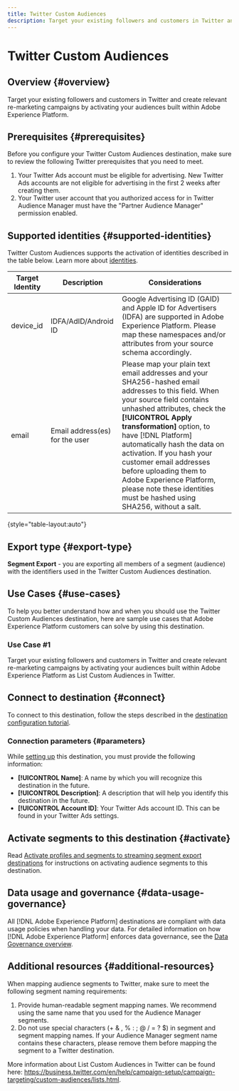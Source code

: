 ```yaml
---
title: Twitter Custom Audiences
description: Target your existing followers and customers in Twitter and create relevant re-marketing campaigns by activating your audiences built within Adobe Experience Platform
---
```


# Twitter Custom Audiences

## Overview {#overview}

Target your existing followers and customers in Twitter and create relevant re-marketing campaigns by activating your audiences built within Adobe Experience Platform.

## Prerequisites {#prerequisites}

Before you configure your Twitter Custom Audiences destination, make sure to review the following Twitter prerequisites that you need to meet.

1. Your Twitter Ads account must be eligible for advertising. New Twitter Ads accounts are not eligible for advertising in the first 2 weeks after creating them.
2. Your Twitter user account that you authorized access for in Twitter Audience Manager must have the "Partner Audience Manager" permission enabled.


## Supported identities {#supported-identities}

Twitter Custom Audiences supports the activation of identities described in the table below. Learn more about [identities](https://experienceleague.adobe.com/docs/experience-platform/identity/namespaces.html?lang=en#getting-started).

|Target Identity|Description|Considerations|
|---|---|---|
|device_id|IDFA/AdID/Android ID|Google Advertising ID (GAID) and Apple ID for Advertisers (IDFA) are supported in Adobe Experience Platform. Please map these namespaces and/or attributes from your source schema accordingly.|
|email|Email address(es) for the user|Please map your plain text email addresses and your SHA256-hashed email addresses to this field. When your source field contains unhashed attributes, check the **[!UICONTROL Apply transformation]** option, to have [!DNL Platform] automatically hash the data on activation. If you hash your customer email addresses before uploading them to Adobe Experience Platform, please note these identities must be hashed using SHA256, without a salt.|

{style="table-layout:auto"}

## Export type {#export-type}

**Segment Export** - you are exporting all members of a segment (audience) with the identifiers used in the Twitter Custom Audiences destination.

## Use Cases {#use-cases}

To help you better understand how and when you should use the Twitter Custom Audiences destination, here are sample use cases that Adobe Experience Platform customers can solve by using this destination.


### Use Case #1

Target your existing followers and customers in Twitter and create relevant re-marketing campaigns by activating your audiences built within Adobe Experience Platform as List Custom Audiences in Twitter.

## Connect to destination {#connect}

To connect to this destination, follow the steps described in the [destination configuration tutorial](../../ui/connect-destination.md).

### Connection parameters {#parameters}

While [setting up](../../ui/connect-destination.md) this destination, you must provide the following information:

*  **[!UICONTROL Name]**: A name by which you will recognize this destination in the future.
*  **[!UICONTROL Description]**: A description that will help you identify this destination in the future.
*  **[!UICONTROL Account ID]**: Your Twitter Ads account ID. This can be found in your Twitter Ads settings.

## Activate segments to this destination {#activate}

Read [Activate profiles and segments to streaming segment export destinations](../../ui/activate/activate-segment-streaming-destinations.md) for instructions on activating audience segments to this destination.

## Data usage and governance {#data-usage-governance}

All [!DNL Adobe Experience Platform] destinations are compliant with data usage policies when handling your data. For detailed information on how [!DNL Adobe Experience Platform] enforces data governance, see the [Data Governance overview](https://experienceleague.adobe.com/docs/experience-platform/data-governance/home.html).

## Additional resources {#additional-resources}

When mapping audience segments to Twitter, make sure to meet the following segment naming requirements:

1. Provide human-readable segment mapping names. We recommend using the same name that you used for the Audience Manager segments.
2. Do not use special characters (+ & , % : ; @ / = ? $) in segment and segment mapping names. If your Audience Manager segment name contains these characters, please remove them before mapping the segment to a Twitter destination.

More information about List Custom Audiences in Twitter can be found here: https://business.twitter.com/en/help/campaign-setup/campaign-targeting/custom-audiences/lists.html.
